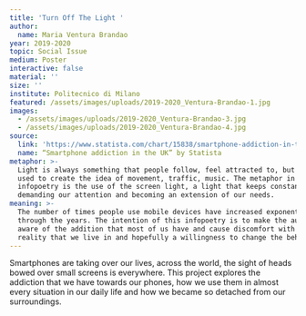 ```yaml
---
title: 'Turn Off The Light '
author:
  name: Maria Ventura Brandao
year: 2019-2020
topic: Social Issue
medium: Poster
interactive: false
material: ''
size: ''
institute: Politecnico di Milano
featured: /assets/images/uploads/2019-2020_Ventura-Brandao-1.jpg
images:
  - /assets/images/uploads/2019-2020_Ventura-Brandao-3.jpg
  - /assets/images/uploads/2019-2020_Ventura-Brandao-4.jpg
source:
  link: 'https://www.statista.com/chart/15838/smartphone-addiction-in-the-uk/'
  name: “Smartphone addiction in the UK” by Statista
metaphor: >-
  Light is always something that people follow, feel attracted to, but is also
  used to create the idea of movement, traffic, music. The metaphor in this
  infopoetry is the use of the screen light, a light that keeps constantly
  demanding our attention and becoming an extension of our needs.
meaning: >-
  The number of times people use mobile devices have increased exponentially
  through the years. The intention of this infopoetry is to make the audience
  aware of the addition that most of us have and cause discomfort with the
  reality that we live in and hopefully a willingness to change the behaviour.
---
```

Smartphones are taking over our lives, across the world, the sight of heads bowed over small screens is everywhere. This project explores the addiction that we have towards our phones, how we use them in almost every situation in our daily life and how we became so detached from our surroundings.